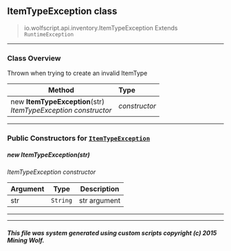 ## ItemTypeException __class__

>io.wolfscript.api.inventory.ItemTypeException
>Extends `RuntimeException`

---

### Class Overview

Thrown when trying to create an invalid ItemType

Method | Type   
--- | :--- 
new __ItemTypeException__(str) <br> _ItemTypeException constructor_ | _constructor_



---

### Public Constructors for [`ItemTypeException`](ItemTypeException.md)

##### <a id='itemtypeexception'></a>new __ItemTypeException__(str) 

_ItemTypeException constructor_

Argument | Type | Description  
--- | --- | --- 
str | `String` | str argument

---
---


##### This file was system generated using custom scripts copyright (c) 2015 Mining Wolf.
	

